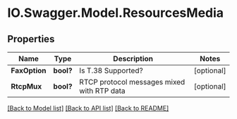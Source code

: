 # IO.Swagger.Model.ResourcesMedia
## Properties

Name | Type | Description | Notes
------------ | ------------- | ------------- | -------------
**FaxOption** | **bool?** | Is T.38 Supported? | [optional] 
**RtcpMux** | **bool?** | RTCP protocol messages mixed with RTP data | [optional] 

[[Back to Model list]](../README.md#documentation-for-models) [[Back to API list]](../README.md#documentation-for-api-endpoints) [[Back to README]](../README.md)

